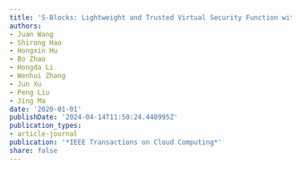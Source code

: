 ```yaml
---
title: 'S-Blocks: Lightweight and Trusted Virtual Security Function with SGX'
authors:
- Juan Wang
- Shirong Hao
- Hongxin Hu
- Bo Zhao
- Hongda Li
- Wenhui Zhang
- Jun Xu
- Peng Liu
- Jing Ma
date: '2020-01-01'
publishDate: '2024-04-14T11:50:24.448995Z'
publication_types:
- article-journal
publication: '*IEEE Transactions on Cloud Computing*'
share: false
---
```

